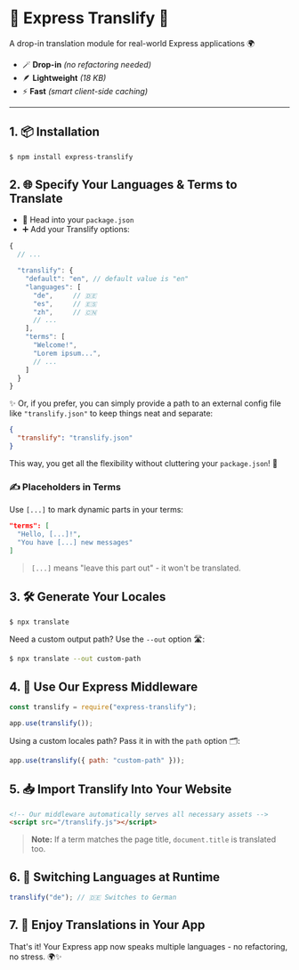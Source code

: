 # 🚀 Express Translify 🚀

A drop-in translation module for real-world Express applications 🌍

* 🪄 **Drop-in** *(no refactoring needed)*
* 🪶 **Lightweight** *(18 KB)*
* ⚡ **Fast** *(smart client-side caching)*

---

## 1. 📦 Installation

```sh
$ npm install express-translify
```

## 2. 🌐 Specify Your Languages & Terms to Translate

* 📝 Head into your `package.json`
* ➕ Add your Translify options:

```js
{
  // ...

  "translify": {
    "default": "en", // default value is "en"
    "languages": [
      "de",     // 🇩🇪
      "es",     // 🇪🇸
      "zh",     // 🇨🇳
      // ...
    ],
    "terms": [
      "Welcome!",
      "Lorem ipsum...",
      // ...
    ]
  }
}
```

✨ Or, if you prefer, you can simply provide a path to an external config file like `"translify.json"` to keep things neat and separate:

```json
{
  "translify": "translify.json"
}
```

This way, you get all the flexibility without cluttering your `package.json`! 🎉

### ✍️ Placeholders in Terms

Use `[...]` to mark dynamic parts in your terms:

```json
"terms": [
  "Hello, [...]!",
  "You have [...] new messages"
]
```

> `[...]` means "leave this part out" - it won't be translated.

## 3. 🛠️ Generate Your Locales

```sh
$ npx translate
```

Need a custom output path? Use the `--out` option 🛣️:

```sh
$ npx translate --out custom-path
```

## 4. 🧩 Use Our Express Middleware

```js
const translify = require("express-translify");

app.use(translify());
```

Using a custom locales path? Pass it in with the `path` option 🗂️:

```js
app.use(translify({ path: "custom-path" }));
```

## 5. 📥 Import Translify Into Your Website

```html
<!-- Our middleware automatically serves all necessary assets -->
<script src="/translify.js"></script>
```

> **Note:** If a term matches the page title, `document.title` is translated too.

## 6. 🧭 Switching Languages at Runtime

```js
translify("de"); // 🇩🇪 Switches to German
```

## 7. 🎉 Enjoy Translations in Your App

That's it! Your Express app now speaks multiple languages - no refactoring, no stress. 🌍✨